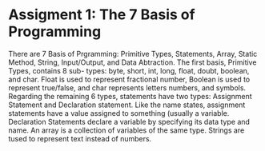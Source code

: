 # Assigment 1: The 7 Basis of Programming
There are 7 Basis of Prgramming: Primitive Types, Statements, Array, Static Method, String, Input/Output, and Data Abtraction. The first basis, Primitive Types, contains 8 sub-
types: byte, short, int, long, float, doubt, boolean, and char. Float is used to represent fractional number, Boolean is used to represent true/false, and char represents letters
numbers, and symbols. Regarding the remaining 6 types, statements have two types: Assignment Statement and Declaration statement. Like the name states, assignment statements have 
a value assigned to something (usually a variable. Declaration Statements declare a variable by specifying its data type and name. An array is  a collection of variables of the 
same type. Strings are tused to represent text instead of numbers.
